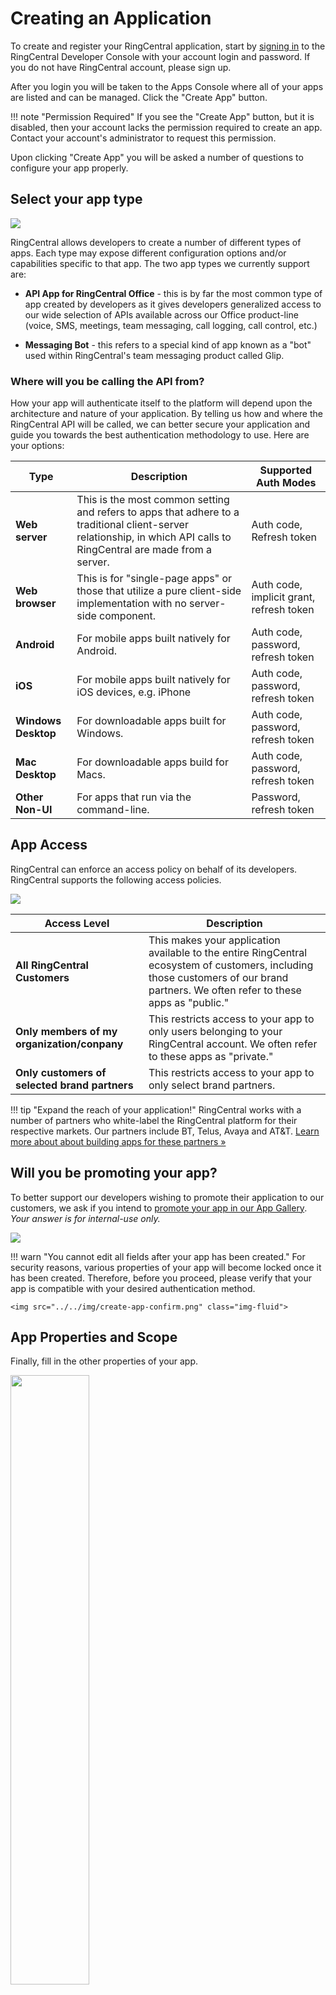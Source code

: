 # Creating an Application

To create and register your RingCentral application, start by [signing in](https://developers.ringcentral.com/login.html#/) to the RingCentral Developer Console with your account login and password. If you do not have RingCentral account, please sign up.

After you login you will be taken to the Apps Console where all of your apps are listed and can be managed. Click the "Create App" button.

!!! note "Permission Required"
    If you see the "Create App" button, but it is disabled, then your account lacks the permission required to create an app. Contact your account's administrator to request this permission.

Upon clicking "Create App" you will be asked a number of questions to configure your app properly. 

## Select your app type

<img src="../../img/create-app-type.png" class="img-fluid">

RingCentral allows developers to create a number of different types of apps. Each type may expose different configuration options and/or capabilities specific to that app. The two app types we currently support are:

* **API App for RingCentral Office** - this is by far the most common type of app created by developers as it gives developers generalized access to our wide selection of APIs available across our Office product-line (voice, SMS, meetings, team messaging, call logging, call control, etc.)

* **Messaging Bot** - this refers to a special kind of app known as a "bot" used within RingCentral's team messaging product called Glip. 

### Where will you be calling the API from?

How your app will authenticate itself to the platform will depend upon the architecture and nature of your application. By telling us how and where the RingCentral API will be called, we can better secure your application and guide you towards the best authentication methodology to use. Here are your options:

| Type | Description | Supported Auth Modes | 
|-|-|-|
| **Web server** | This is the most common setting and refers to apps that adhere to a traditional client-server relationship, in which API calls to RingCentral are made from a server. | Auth code, Refresh token |
| **Web browser** | This is for "single-page apps" or those that utilize a pure client-side implementation with no server-side component. | Auth code, implicit grant, refresh token |
| **Android** | For mobile apps built natively for Android. | Auth code, password, refresh token |
| **iOS** | For mobile apps built natively for iOS devices, e.g. iPhone | Auth code, password, refresh token |
| **Windows Desktop** | For downloadable apps built for Windows. | Auth code, password, refresh token |
| **Mac Desktop** | For downloadable apps build for Macs. | Auth code, password, refresh token |
| **Other Non-UI** | For apps that run via the command-line. | Password, refresh token |

## App Access

RingCentral can enforce an access policy on behalf of its developers. RingCentral supports the following access policies.

<img src="../../img/create-app-access.png" class="img-fluid">

| Access Level | Description |
|-|-|
| **All RingCentral Customers** | This makes your application available to the entire RingCentral ecosystem of customers, including those customers of our brand partners. We often refer to these apps as "public." |
| **Only members of my organization/conpany** | This restricts access to your app to only users belonging to your RingCentral account. We often refer to these apps as "private." |
| **Only customers of selected brand partners** | This restricts access to your app to only select brand partners. |

!!! tip "Expand the reach of your application!"
    RingCentral works with a number of partners who white-label the RingCentral platform for their respective markets. Our partners include BT, Telus, Avaya and AT&T. [Learn more about about building apps for these partners &raquo;](../partner-compatibility/)

## Will you be promoting your app?

To better support our developers wishing to promote their application to our customers, we ask if you intend to [promote your app in our App Gallery](../app-gallery/). *Your answer is for internal-use only.*

<img src="../../img/create-app-promote.png" class="img-fluid">

!!! warn "You cannot edit all fields after your app has been created."
    For security reasons, various properties of your app will become locked once it has been created. Therefore, before you proceed, please verify that your app is compatible with your desired authentication method.
    
    <img src="../../img/create-app-confirm.png" class="img-fluid">

## App Properties and Scope

Finally, fill in the other properties of your app. 

<img src="../../img/create-app-properties.png" width="50%" class="img-fluid">

| Field | Description | 
|-|-|
| **Application Name** | Enter the name of your app. This name will be displayed to your users during authorization. |
| **Organization Name** | Enter the name of your organization. This name will be displayed to your users during authorization. You will only prompted for this the first time you create an app. | 
| **App Description** | Enter the text describing your app which is needed for app graduation only and will *not* be displayed to your app users. It should contain minimum 20 characters. |
| **App Permissions** | Enter the permissions, or "app scope" your app will require. This will restrict what APIs your app will have permission to call, and can protect your app from mis-use or abuse. |
| **URLs** | You may need to register a set of URLs for your app to facilitate a secure authorization process. | 

## What next? Code your app...

With your application having been created, you are now ready to begin building your app. Make note of your app's Client ID and Client Secret as you will need these when authenticating your app to the platform.

To help you get started, considering using one of the following Quick Starts:

* [SMS](../../sms/quick-start/)
* [Fax](../../fax/quick-start/)
* [Voice](../../voice/quick-start/)
* [Meetings](../../meetings/quick-start/)
  
